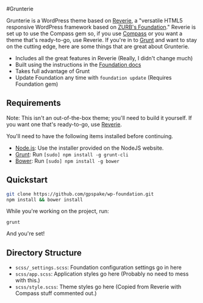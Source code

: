 #Grunterie

Grunterie is a WordPress theme based on [Reverie](http://themefortress.com/reverie/), a "versatile HTML5 responsive WordPress framework based on [ZURB's Foundation](http://foundation.zurb.com/)." Reverie is set up to use the Compass gem so, if you use [Compass](http://compass-style.org/) or you want a theme that's ready-to-go, use Reverie.
If you're in to [Grunt](http://gruntjs.com/) and want to stay on the cutting edge, here are some things that are great about Grunterie.
 * Includes all the great features in Reverie (Really, I didn't change much)
 * Built using the instructions in the [Foundation docs](http://foundation.zurb.com/docs/sass.html)
 * Takes full advantage of Grunt
 * Update Foundation any time with ```foundation update``` (Requires Foundation gem)

## Requirements

Note: This isn't an out-of-the-box theme; you'll need to build it yourself. If you want one that's ready-to-go, use [Reverie](http://themefortress.com/reverie/).

You'll need to have the following items installed before continuing.

  * [Node.js](http://nodejs.org): Use the installer provided on the NodeJS website.
  * [Grunt](http://gruntjs.com/): Run `[sudo] npm install -g grunt-cli`
  * [Bower](http://bower.io): Run `[sudo] npm install -g bower`

## Quickstart

```bash
git clone https://github.com/gpspake/wp-foundation.git
npm install && bower install
```

While you're working on the project, run:

`grunt`

And you're set!

## Directory Structure

  * `scss/_settings.scss`: Foundation configuration settings go in here
  * `scss/app.scss`: Application styles go here (Probably no need to mess with this.)
  * `scss/style.scss`: Theme styles go here (Copied from Reverie with Compass stuff commented out.)


